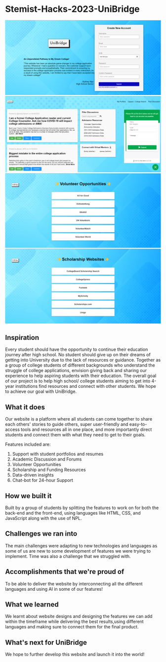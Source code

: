 # Stemist-Hacks-2023-UniBridge
![](https://github.com/David-DaNa/Stemist-Hacks-2023-UniBridge/blob/main/Assets/Screenshot%202023-07-23%20145353.png)
![](https://github.com/David-DaNa/Stemist-Hacks-2023-UniBridge/blob/main/Assets/Screenshot%202023-07-23%20145316.png)
![](https://github.com/David-DaNa/Stemist-Hacks-2023-UniBridge/blob/main/Assets/Screenshot%202023-07-23%20145415.png)
![](https://github.com/David-DaNa/Stemist-Hacks-2023-UniBridge/blob/main/Assets/Screenshot%202023-07-23%20145431.png)
## Inspiration
Every student should have the opportunity to continue their education journey after high school. No student should give up on their dreams of getting into University due to the lack of resources or guidance.
Together as a group of college students of different backgrounds who understand the struggle of college applications, envision giving back and sharing our experience to help aspiring students with their education.
The overall goal of our project is to help high school/ college students aiming to get into 4-year institutions find resources and connect with other students.
We hope to achieve our goal with UniBridge.

## What it does
Our website is a platform where all students can come together to share each others' stories to guide others, super user-friendly and easy-to-access tools and resources all in one place, and more importantly direct students and connect them with what they need to get to their goals.

Features included are:
1) Support with student portfolios and resumes
2) Academic Discussion and Forums 
3) Volunteer Opportunities
4) Scholarship and Funding Resources 
5) Data-driven insights
6) Chat-bot for 24-hour Support

## How we built it
Built by a group of students by splitting the features to work on for both the back-end and the front-end, using languages like HTML, CSS, and JavaScript along with the use of NPL.

## Challenges we ran into
The main challenges were adapting to new technologies and languages as some of us are new to some development of features we were trying to implement. Time was also a challenge that we struggled with.

## Accomplishments that we're proud of
To be able to deliver the website by interconnecting all the different languages and using AI in some of our features!

## What we learned
We learnt about website designs and designing the features we can add within the timeframe while delivering the best results,using different languages and making sure to connect them for the final product. 

## What's next for UniBridge
We hope to further develop this website and launch it into the world!
